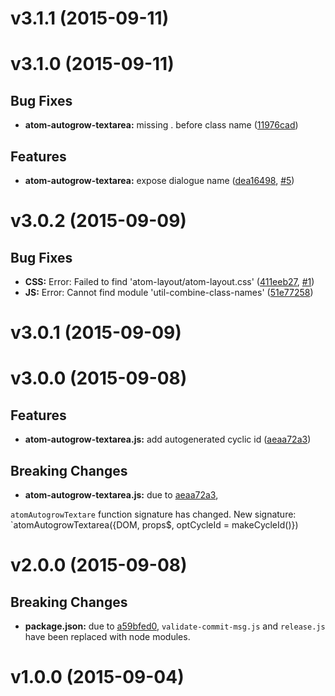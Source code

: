 # v3.1.1 (2015-09-11)


# v3.1.0 (2015-09-11)


## Bug Fixes

- **atom-autogrow-textarea:** missing . before class name
  ([11976cad](https://github.com/CyclicMaterials/atom-autogrow-textarea/commits/11976cadd6c97763abc889b040b1867ac5c7eb00))


## Features

- **atom-autogrow-textarea:** expose dialogue name
  ([dea16498](https://github.com/CyclicMaterials/atom-autogrow-textarea/commits/dea1649865f0b901e7e1d335414d5758b5bf95fd),
   [#5](https://github.com/CyclicMaterials/atom-autogrow-textarea/issues/5))


# v3.0.2 (2015-09-09)


## Bug Fixes

- **CSS:** Error: Failed to find 'atom-layout/atom-layout.css'
  ([411eeb27](https://github.com/CyclicMaterials/atom-autogrow-textarea/commits/411eeb27d315931080aff8ce52cbe891d6152d6e),
   [#1](https://github.com/CyclicMaterials/atom-autogrow-textarea/issues/1))
- **JS:** Error: Cannot find module 'util-combine-class-names'
  ([51e77258](https://github.com/CyclicMaterials/atom-autogrow-textarea/commits/51e77258264a98d84eacd8a5b4f670605ac2fa1d))


# v3.0.1 (2015-09-09)


# v3.0.0 (2015-09-08)


## Features

- **atom-autogrow-textarea.js:** add autogenerated cyclic id
  ([aeaa72a3](https://github.com/CyclicMaterials/atom-autogrow-textarea/commits/aeaa72a3b447f0e01d330edcb9306fc90ec738c3))


## Breaking Changes

- **atom-autogrow-textarea.js:** due to [aeaa72a3](https://github.com/CyclicMaterials/atom-autogrow-textarea/commits/aeaa72a3b447f0e01d330edcb9306fc90ec738c3),
 

`atomAutogrowTextare` function signature has changed.
New signature: `atomAutogrowTextarea({DOM, props$, optCycleId = makeCycleId()})



# v2.0.0 (2015-09-08)


## Breaking Changes

- **package.json:** due to [a59bfed0](https://github.com/CyclicMaterials/atom-autogrow-textarea/commits/a59bfed0991950326997c40f6ab1762ce0c8b6c5),
  `validate-commit-msg.js` and `release.js` have been replaced with node modules.



# v1.0.0 (2015-09-04)


